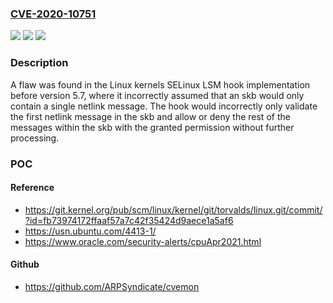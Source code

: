 ### [CVE-2020-10751](https://cve.mitre.org/cgi-bin/cvename.cgi?name=CVE-2020-10751)
![](https://img.shields.io/static/v1?label=Product&message=kernel&color=blue)
![](https://img.shields.io/static/v1?label=Version&message=%3D%20before%205.7%20&color=brighgreen)
![](https://img.shields.io/static/v1?label=Vulnerability&message=CWE-349&color=brighgreen)

### Description

A flaw was found in the Linux kernels SELinux LSM hook implementation before version 5.7, where it incorrectly assumed that an skb would only contain a single netlink message. The hook would incorrectly only validate the first netlink message in the skb and allow or deny the rest of the messages within the skb with the granted permission without further processing.

### POC

#### Reference
- https://git.kernel.org/pub/scm/linux/kernel/git/torvalds/linux.git/commit/?id=fb73974172ffaaf57a7c42f35424d9aece1a5af6
- https://usn.ubuntu.com/4413-1/
- https://www.oracle.com/security-alerts/cpuApr2021.html

#### Github
- https://github.com/ARPSyndicate/cvemon


